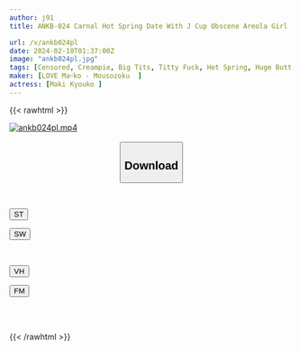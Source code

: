 ```yaml
---
author: j91
title: ANKB-024 Carnal Hot Spring Date With J Cup Obscene Areola Girl

url: /v/ankb024pl
date: 2024-02-10T01:37:00Z
image: "ankb024pl.jpg"
tags: [Censored, Creampie, Big Tits, Titty Fuck, Hot Spring, Huge Butt	]
maker: [LOVE Ma￮ko - Mousozoku  ]
actress: [Maki Kyouko ]
---
```



{{< rawhtml >}}

<div class="video" data-videoid="bR9y6022BotPvk2">
    <a href="javascript:;">
        <img src="/v/ankb024pl/ankb024pl.jpg" width="WIDTH" height="HEIGHT" alt="ankb024pl.mp4" loading="lazy">
    </a>
</div>

<script type="text/javascript" src="https://j91.asia/asset/on-demand-st.js"></script>

<br>
  <link rel="stylesheet" href="https://j91.asia/asset/bs5.css">
  
  <center>
  <button class="btn btn-primary" type="button" data-bs-toggle="collapse" data-bs-target=".multi-collapse" aria-expanded="false" aria-controls="multiCollapseExample1 multiCollapseExample2"><h2>Download</h2></button></center>
</p>
<div class="row">
  <div class="col">
    <div class="collapse multi-collapse" id="multiCollapseExample1">
      <div class="card card-body">
	      	      <br>
<div class="buttons">  
<p><a href="https://streamtape.to/v/bR9y6022BotPvk2" target="_blank"><button class="btn-hover color-3"><i class="fa fa-download"></i> ST</button></a></p>
<p><a href="https://cdnwish.com/zrzpaut13a9r" target="_blank"><button class="btn-hover color-2"><i class="fa fa-download"></i> SW</button></a></p></div>
    </div>
  </div>
</div>
  <div class="col">
    <div class="collapse multi-collapse" id="multiCollapseExample2">
      <div class="card card-body">
	      <br>
<div class="buttons">
<p><a href="https://vidhidepro.com/f/biv8mt3s57rn"><button class="btn-hover color-9"><i class="fa fa-download"></i> VH</button></a></p>
<p><a href="https://filemoon.sx/d/2kbgqkuzxvxt"><button class="btn-hover color-8"><i class="fa fa-download"></i> FM</button></a></p></div>
<br><br>
      </div>
    </div>
  </div>
</div>

{{< /rawhtml >}}